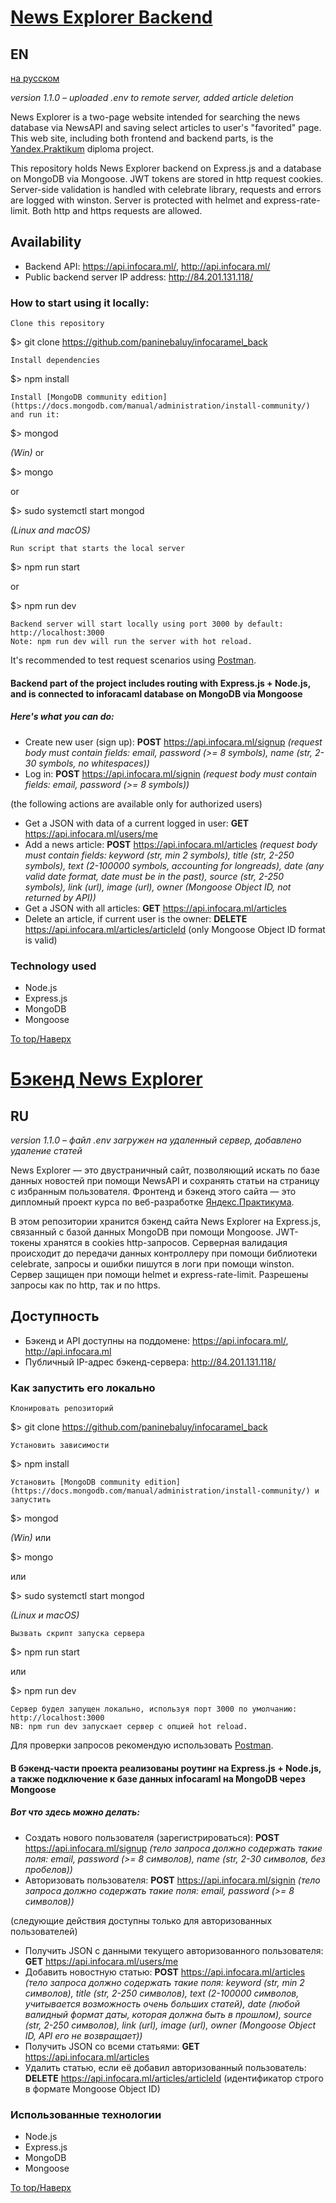 # [News Explorer Backend](https://api.infocara.ml/)
## EN
[на русском](#бэкенд-news-explorer)

_version 1.1.0 &ndash; uploaded .env to remote server, added article deletion_

News Explorer is a two-page website intended for searching the news database via NewsAPI and saving select articles to user's "favorited" page. This web site, including both frontend and backend parts, is the [Yandex.Praktikum](https://praktikum.yandex.ru/profile/web-developer/) diploma project.

This repository holds News Explorer backend on Express.js and a database on MongoDB via Mongoose. 
JWT tokens are stored in http request cookies.
Server-side validation is handled with celebrate library, requests and errors are logged with winston.
Server is protected with helmet and express-rate-limit. Both http and https requests are allowed.

## Availability

- Backend API: https://api.infocara.ml/, http://api.infocara.ml/
- Public backend server IP address: http://84.201.131.118/

### How to start using it locally:

    Clone this repository

$> git clone https://github.com/paninebaluy/infocaramel_back

    Install dependencies

$> npm install

    Install [MongoDB community edition](https://docs.mongodb.com/manual/administration/install-community/) and run it:

$> mongod

_(Win)_
or

$> mongo

or

$> sudo systemctl start mongod

_(Linux and macOS)_

    Run script that starts the local server

$> npm run start

or

$> npm run dev

    Backend server will start locally using port 3000 by default: http://localhost:3000
    Note: npm run dev will run the server with hot reload.

It's recommended to test request scenarios using [Postman](https://www.postman.com/).

#### Backend part of the project includes routing with Express.js + Node.js, and is connected to inforacaml database on MongoDB via Mongoose
##### Here's what you can do:

+ Create new user (sign up): **POST** https://api.infocara.ml/signup *(request body must contain fields: email, password (>= 8 symbols), name (str, 2-30 symbols, no whitespaces))*
+ Log in: **POST** https://api.infocara.ml/signin *(request body must contain fields: email, password (>= 8 symbols))*

(the following actions are available only for authorized users)
+ Get a JSON with data of a current logged in user: **GET** https://api.infocara.ml/users/me
+ Add a news article: **POST** https://api.infocara.ml/articles *(request body must contain fields: keyword (str, min 2 symbols), title (str, 2-250 symbols), text (2-100000 symbols, accounting for longreads), date (any valid date format, date must be in the past), source (str, 2-250 symbols), link (url), image (url), owner (Mongoose Object ID, not returned by API))*
+ Get a JSON with all articles: **GET** https://api.infocara.ml/articles
+ Delete an article, if current user is the owner: **DELETE** https://api.infocara.ml/articles/articleId (only Mongoose Object ID format is valid)

### Technology used
+ Node.js
+ Express.js
+ MongoDB
+ Mongoose

[To top/Наверх](#news-explorer-backend)

# [Бэкенд News Explorer](https://api.infocara.ml/)
## RU

_version 1.1.0 &ndash; файл .env загружен на удаленный сервер, добавлено удаление статей_

News Explorer &mdash; это двустраничный сайт, позволяющий искать по базе данных новостей при помощи NewsAPI и сохранять статьи на страницу с избранным пользователя. Фронтенд и бэкенд этого сайта &mdash; это дипломный проект курса по веб-разработке [Яндекс.Практикума](https://praktikum.yandex.ru/profile/web-developer/).

В этом репозитории хранится бэкенд сайта News Explorer на Express.js, связанный с базой данных MongoDB при помощи Mongoose.
JWT-токены хранятся в cookies http-запросов. Серверная валидация происходит до передачи данных контроллеру при помощи библиотеки celebrate, запросы и ошибки пишутся в логи при помощи winston.
Сервер защищен при помощи helmet и express-rate-limit. Разрешены запросы как по http, так и по https. 

## Доступность

- Бэкенд и API доступны на поддомене: https://api.infocara.ml/, http://api.infocara.ml
- Публичный IP-адрес бэкенд-сервера: http://84.201.131.118/

### Как запустить его локально

    Клонировать репозиторий

$> git clone https://github.com/paninebaluy/infocaramel_back

    Установить зависимости

$> npm install

    Установить [MongoDB community edition](https://docs.mongodb.com/manual/administration/install-community/) и запустить

$> mongod

_(Win)_
или

$> mongo

или

$> sudo systemctl start mongod

_(Linux и macOS)_

    Вызвать скрипт запуска сервера

$> npm run start

или

$> npm run dev

    Сервер будел запущен локально, используя порт 3000 по умолчанию: http://localhost:3000
    NB: npm run dev запускает сервер с опцией hot reload.

Для проверки запросов рекомендую использовать [Postman](https://www.postman.com/).
   
#### В бэкенд-части проекта реализованы роутинг на Express.js + Node.js, а также подключение к базе данных infocaraml на MongoDB через Mongoose
##### Вот что здесь можно делать:

+ Создать нового пользователя (зарегистрироваться): **POST** https://api.infocara.ml/signup *(тело запроса должно содержать такие поля: email, password (>= 8 символов), name (str, 2-30 символов, без пробелов))*
+ Авторизовать пользователя: **POST** https://api.infocara.ml/signin *(тело запроса должно содержать такие поля: email, password (>= 8 символов))* 

(следующие действия доступны только для авторизованных пользователей)
+ Получить JSON с данными текущего авторизованного пользователя: **GET** https://api.infocara.ml/users/me
+ Добавить новостную статью: **POST** https://api.infocara.ml/articles *(тело запроса должно содержать такие поля: keyword (str, min 2 символов), title (str, 2-250 символов), text (2-100000 символов, учитывается возможность очень больших статей), date (любой валидный формат даты, которая должна быть в прошлом), source (str, 2-250 символов), link (url), image (url), owner (Mongoose Object ID, API его не возвращает))*
+ Получить JSON со всеми статьями: **GET** https://api.infocara.ml/articles
+ Удалить статью, если её добавил авторизованный пользователь: **DELETE** https://api.infocara.ml/articles/articleId (идентификатор строго в формате Mongoose Object ID)

### Использованные технологии
+ Node.js
+ Express.js
+ MongoDB
+ Mongoose

[To top/Наверх](#news-explorer-backend)

